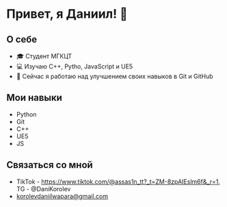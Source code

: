 # Привет, я Даниил! 👋

## О себе
- 🎓 Студент МГКЦТ
- 💻 Изучаю C++, Pytho, JavaScript и UE5
- 🌱 Сейчас я работаю над улучшением своих навыков в Git и GitHub

## Мои навыки
- Python
- Git
- C++
- UE5
- JS

## Связаться со мной
- TikTok - https://www.tiktok.com/@assas1n_tt?_t=ZM-8zpAIEslm6f&_r=1, TG - @DaniKorolev
- korolevdaniilwapara@gmail.com
